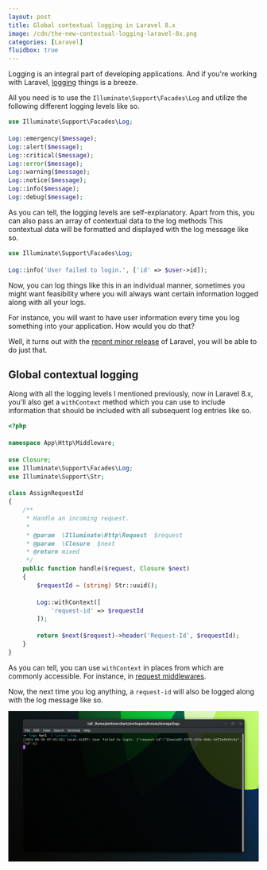 ```yaml
---
layout: post
title: Global contextual logging in Laravel 8.x
image: /cdn/the-new-contextual-logging-laravel-8x.png
categories: [Laravel]
fluidbox: true
---
```


Logging is an integral part of developing applications. And if you're working with Laravel, [logging](https://laravel.com/docs/8.x/logging) things is a breeze. 

All you need is to use the `Illuminate\Support\Facades\Log` and utilize the following different logging levels like so.

```php
use Illuminate\Support\Facades\Log;

Log::emergency($message);
Log::alert($message);
Log::critical($message);
Log::error($message);
Log::warning($message);
Log::notice($message);
Log::info($message);
Log::debug($message);
```

As you can tell, the logging levels are self-explanatory. Apart from this, you can also pass an array of contextual data to the log methods This contextual data will be formatted and displayed with the log message like so.

```php
use Illuminate\Support\Facades\Log;

Log::info('User failed to login.', ['id' => $user->id]);
```

Now, you can log things like this in an individual manner, sometimes you might want feasibility where you will always want certain information logged along with all your logs.

For instance, you will want to have user information every time you log something into your application. How would you do that?

Well, it turns out with the [recent minor release](https://github.com/laravel/framework/releases/tag/v8.49.0) of Laravel, you will be able to do just that.

## Global contextual logging

Along with all the logging levels I mentioned previously, now in Laravel 8.x, you'll also get a `withContext` method which you can use to include information that should be included with all subsequent log entries like so.

```php
<?php

namespace App\Http\Middleware;

use Closure;
use Illuminate\Support\Facades\Log;
use Illuminate\Support\Str;

class AssignRequestId
{
    /**
     * Handle an incoming request.
     *
     * @param  \Illuminate\Http\Request  $request
     * @param  \Closure  $next
     * @return mixed
     */
    public function handle($request, Closure $next)
    {
        $requestId = (string) Str::uuid();

        Log::withContext([
            'request-id' => $requestId
        ]);

        return $next($request)->header('Request-Id', $requestId);
    }
}
```

As you can tell, you can use `withContext` in places from which are commonly accessible. For instance, in [request middlewares](https://laravel.com/docs/8.x/middleware).

Now, the next time you log anything, a `request-id` will also be logged along with the log message like so.

[![Laravel Global Contextual Logs](/images/laravel-contextual-logs.png)](/images/laravel-contextual-logs.png)